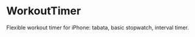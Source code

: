 WorkoutTimer
============

Flexible workout timer for iPhone: tabata, basic stopwatch, interval timer.

